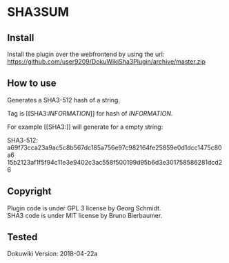 SHA3SUM
=======

Install
-------

Install the plugin over the webfrontend by using the url:
https://github.com/user9209/DokuWikiSha3Plugin/archive/master.zip


How to use
----------

Generates a SHA3-512 hash of a string.

Tag is [[SHA3:_INFORMATION_]] for hash of _INFORMATION_.

For example [[SHA3:]] will generate for a empty string:

SHA3-512:
a69f73cca23a9ac5c8b567dc185a756e97c982164fe25859e0d1dcc1475c80a6
15b2123af1f5f94c11e3e9402c3ac558f500199d95b6d3e301758586281dcd26


Copyright
---------

Plugin code is under GPL 3 license by Georg Schmidt.  
SHA3 code is under MIT license by Bruno Bierbaumer.


Tested
------

Dokuwiki Version: 2018-04-22a
